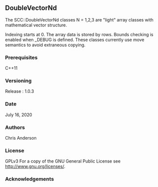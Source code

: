 ## DoubleVectorNd


The SCC::DoubleVectorNd classes N = 1,2,3 are "light" array classes with mathematical vector structure.

Indexing starts at 0.
The array data is stored by rows.
Bounds checking is enabled when _DEBUG is defined.
These classes currently use move semantics to avoid extraneous copying.
### Prerequisites
C++11
### Versioning
Release : 1.0.3
### Date 
July 16, 2020 
### Authors
Chris Anderson
### License
GPLv3  For a copy of the GNU General Public License see <http://www.gnu.org/licenses/>.
### Acknowledgements


